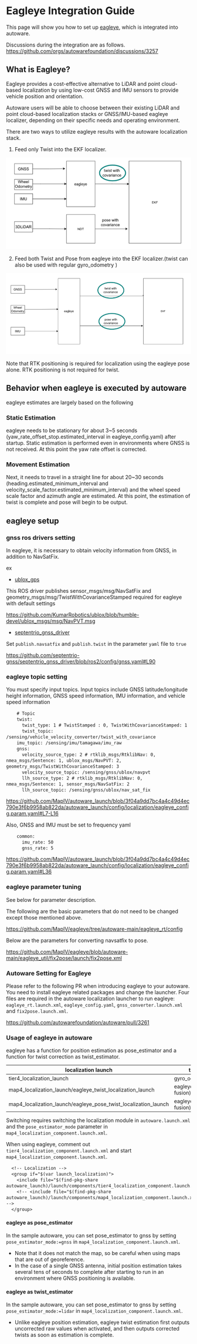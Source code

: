 # Eagleye Integration Guide

This page will show you how to set up [eagleye](https://github.com/MapIV/eagleye), which is integrated into autoware.

Discussions during the integration are as follows.
https://github.com/orgs/autowarefoundation/discussions/3257

## What is Eagleye?

Eagleye provides a cost-effective alternative to LiDAR and point cloud-based localization by using low-cost GNSS and IMU sensors to provide vehicle position and orientation.

Autoware users will be able to choose between their existing LiDAR and point cloud-based localization stacks or GNSS/IMU-based eagleye localizer, depending on their specific needs and operating environment.

There are two ways to utilize eagleye results with the autoware localization stack.

1. Feed only Twist into the EKF localizer.

![eagleye twist integration](images/eagleye-integration-guide/eagleye-twist.png)

2. Feed both Twist and Pose from eagleye into the EKF localizer.(twist can also be used with regular gyro_odometry
)

![eagleye pose integration](images/eagleye-integration-guide/eagleye-pose.png)

Note that RTK positioning is required for localization using the eagleye pose alone. RTK positioning is not required for twist.

## Behavior when eagleye is executed by autoware

 eagleye estimates are largely based on the following

### Static Estimation
eagleye needs to be stationary for about 3~5 seconds (yaw_rate_offset_stop.estimated_interval in eagleye_config.yaml) after startup. Static estimation is performed even in environments where GNSS is not received. At this point the yaw rate offset is corrected.

### Movement Estimation
Next, it needs to travel in a straight line for about 20~30 seconds (heading.estimated_minimum_interval and velocity_scale_factor.estimated_minimum_interval) and the wheel speed scale factor and azimuth angle are estimated. At this point, the estimation of twist is complete and pose will begin to be output.

## eagleye setup

### gnss ros drivers setting

In eagleye, it is necessary to obtain velocity information from GNSS, in addition to NavSatFix.

ex
 - [ublox_gps](https://github.com/KumarRobotics/ublox/tree/humble-devel/ublox_gps)

This ROS driver publishes sensor_msgs/msg/NavSatFix and geometry_msgs/msg/TwistWithCovarianceStamped required for eagleye with default settings

https://github.com/KumarRobotics/ublox/blob/humble-devel/ublox_msgs/msg/NavPVT.msg

 - [septentrio_gnss_driver](https://github.com/septentrio-gnss/septentrio_gnss_driver/tree/ros2)

Set `publish.navsatfix` and `publish.twist` in the parameter `yaml` file to `true`

https://github.com/septentrio-gnss/septentrio_gnss_driver/blob/ros2/config/gnss.yaml#L90

### eagleye topic setting

You must specify input topics.
Input topics include GNSS latitude/longitude height information, GNSS speed information, IMU information, and vehicle speed information

```
    # Topic
    twist:
      twist_type: 1 # TwistStamped : 0, TwistWithCovarianceStamped: 1
      twist_topic: /sensing/vehicle_velocity_converter/twist_with_covariance
    imu_topic: /sensing/imu/tamagawa/imu_raw
    gnss:
      velocity_source_type: 2 # rtklib_msgs/RtklibNav: 0, nmea_msgs/Sentence: 1, ublox_msgs/NavPVT: 2, geometry_msgs/TwistWithCovarianceStamped: 3
      velocity_source_topic: /sensing/gnss/ublox/navpvt
      llh_source_type: 2 # rtklib_msgs/RtklibNav: 0, nmea_msgs/Sentence: 1, sensor_msgs/NavSatFix: 2
      llh_source_topic: /sensing/gnss/ublox/nav_sat_fix
```

https://github.com/MapIV/autoware_launch/blob/3f04a9dd7bc4a4c49d4ec790e3f6b9958ab822da/autoware_launch/config/localization/eagleye_config.param.yaml#L7-L16

Also, GNSS and IMU must be set to frequency yaml

```
    common:
      imu_rate: 50
      gnss_rate: 5
```

https://github.com/MapIV/autoware_launch/blob/3f04a9dd7bc4a4c49d4ec790e3f6b9958ab822da/autoware_launch/config/localization/eagleye_config.param.yaml#L36

### eagleye parameter tuning

See below for parameter description.

The following are the basic parameters that do not need to be changed except those mentioned above.

https://github.com/MapIV/eagleye/tree/autoware-main/eagleye_rt/config

Below are the parameters for converting navsatfix to pose.

https://github.com/MapIV/eagleye/blob/autoware-main/eagleye_util/fix2pose/launch/fix2pose.xml

### Autoware Setting for Eagleye

Please refer to the following PR when introducing eagleye to your autoware.
You need to install eagleye related packages and change the launcher.
Four files are required in the autoware localization launcher to run eagleye: `eagleye_rt.launch.xml`, `eagleye_config.yaml`, `gnss_converter.launch.xml` and `fix2pose.launch.xml`.

https://github.com/autowarefoundation/autoware/pull/3261

### Usage of eagleye in autoware

eagleye has a function for position estimation as pose_estimator and a function for twist correction as twist_estimator.

localization launch  | twist estimator | pose estimator
-- | -- | --
tier4_localization_launch| gyro_odometry | ndt
map4_localization_launch/eagleye_twist_localization_launch| eagleye_rt(gyro/odom/gnss fusion) | ndt
map4_localization_launch/eagleye_pose_twist_localization_launch| eagleye_rt(gyro/odom/gnss fusion) | eagleye_rt(gyro/odom/gnss fusion)

Switching requires switching the localization module in `autoware.launch.xml` and the `pose_estimator_mode` parameter in `map4_localization_component.launch.xml`.

When using eagleye, comment out `tier4_localization_component.launch.xml` and start `map4_localization_component.launch.xml`.

```
  <!-- Localization -->
  <group if="$(var launch_localization)">
    <include file="$(find-pkg-share autoware_launch)/launch/components/tier4_localization_component.launch.xml"/>
    <!-- <include file="$(find-pkg-share autoware_launch)/launch/components/map4_localization_component.launch.xml"/> -->
  </group>
```

#### eagleye as pose_estimator

In the sample autoware, you can set pose_estimator to gnss by setting `pose_estimator_mode:=gnss` in `map4_localization_component.launch.xml`.

- Note that it does not match the map, so be careful when using maps that are out of georeference.
- In the case of a single GNSS antenna, initial position estimation takes several tens of seconds to complete after starting to run in an environment where GNSS positioning is available.

#### eagleye as twist_estimator

In the sample autoware, you can set pose_estimator to gnss by setting `pose_estimator_mode:=lidar` in `map4_localization_component.launch.xml`.

- Unlike eagleye position estimation, eagleye twist estimation first outputs uncorrected raw values when activated, and then outputs corrected twists as soon as estimation is complete.
